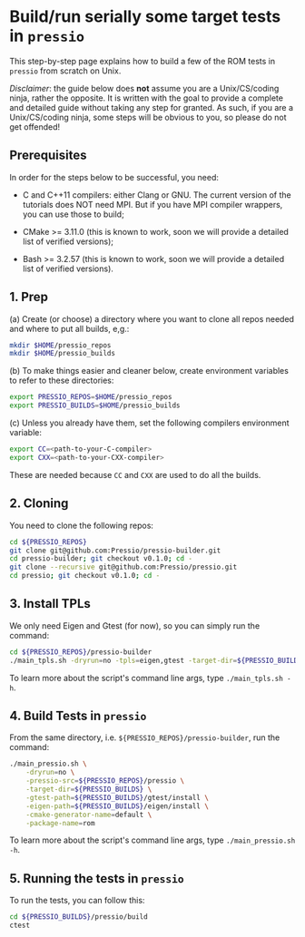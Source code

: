 
# Build/run serially some target tests in `pressio`
This step-by-step page explains how to build a few of the ROM tests in `pressio` from scratch on Unix.

*Disclaimer*: the guide below does **not** assume you are a Unix/CS/coding ninja, rather the opposite. It is written with the goal to provide a complete and detailed guide without taking any step for granted. As such, if you are a Unix/CS/coding ninja, some steps will be obvious to you, so please do not get offended!

## Prerequisites
In order for the steps below to be successful, you need:

* C and C++11 compilers: either Clang or GNU.
The current version of the tutorials does NOT need MPI. But if you have MPI compiler wrappers, you can use those to build;

* CMake >= 3.11.0 (this is known to work, soon we will provide a detailed list of verified versions);

* Bash >= 3.2.57 (this is known to work, soon we will provide a detailed list of verified versions).


## 1. Prep

(a) Create (or choose) a directory where you want to clone all repos needed and where to put all builds, e,g.:
```bash
mkdir $HOME/pressio_repos
mkdir $HOME/pressio_builds
```

(b) To make things easier and cleaner below, create environment variables to refer to these directories:
```bash
export PRESSIO_REPOS=$HOME/pressio_repos
export PRESSIO_BUILDS=$HOME/pressio_builds
```

(c) Unless you already have them, set the following compilers environment variable:
```bash
export CC=<path-to-your-C-compiler>
export CXX=<path-to-your-CXX-compiler>
```
These are needed because `CC` and `CXX` are used to do all the builds.


<!---------------------------------------------------->
## 2. Cloning

You need to clone the following repos:
```bash
cd ${PRESSIO_REPOS}
git clone git@github.com:Pressio/pressio-builder.git
cd pressio-builder; git checkout v0.1.0; cd -
git clone --recursive git@github.com:Pressio/pressio.git
cd pressio; git checkout v0.1.0; cd -
```

<!---------------------------------------------------->
## 3. Install TPLs

We only need Eigen and Gtest (for now), so you can simply run the command:
```bash
cd ${PRESSIO_REPOS}/pressio-builder
./main_tpls.sh -dryrun=no -tpls=eigen,gtest -target-dir=${PRESSIO_BUILDS}
```
To learn more about the script's command line args, type `./main_tpls.sh -h`.

<!---------------------------------------------------->
## 4. Build Tests in `pressio`
From the same directory, i.e. `${PRESSIO_REPOS}/pressio-builder`, run the command:
```bash
./main_pressio.sh \
	-dryrun=no \
	-pressio-src=${PRESSIO_REPOS}/pressio \
	-target-dir=${PRESSIO_BUILDS} \
	-gtest-path=${PRESSIO_BUILDS}/gtest/install \
	-eigen-path=${PRESSIO_BUILDS}/eigen/install \
	-cmake-generator-name=default \
	-package-name=rom
```
To learn more about the script's command line args, type `./main_pressio.sh -h`.

<!---------------------------------------------------->
## 5. Running the tests in `pressio`
To run the tests, you can follow this: 
```bash
cd ${PRESSIO_BUILDS}/pressio/build
ctest 
```



